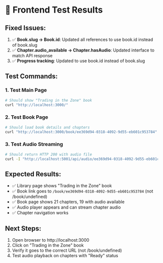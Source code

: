 # 🧪 Frontend Test Results

## Fixed Issues:
1. ✅ **Book.slug → Book.id**: Updated all references to use book.id instead of book.slug
2. ✅ **Chapter.audio_available → Chapter.hasAudio**: Updated interface to match API response
3. ✅ **Progress tracking**: Updated to use book.id instead of book.slug

## Test Commands:

### 1. Test Main Page
```bash
# Should show "Trading in the Zone" book
curl "http://localhost:3000/"
```

### 2. Test Book Page
```bash
# Should load book details and chapters
curl "http://localhost:3000/book/ee369d94-0318-4092-9d55-eb601c953784"
```

### 3. Test Audio Streaming
```bash
# Should return HTTP 200 with audio file
curl -I "http://localhost:5001/api/audio/ee369d94-0318-4092-9d55-eb601c953784/01d3126e-c105-4d0a-be15-4dc1edeaa18d"
```

## Expected Results:
- ✅ Library page shows "Trading in the Zone" book
- ✅ Book link goes to `/book/ee369d94-0318-4092-9d55-eb601c953784` (not /book/undefined)
- ✅ Book page shows 21 chapters, 19 with audio available
- ✅ Audio player appears and can stream chapter audio
- ✅ Chapter navigation works

## Next Steps:
1. Open browser to http://localhost:3000
2. Click on "Trading in the Zone" book
3. Verify it goes to the correct URL (not /book/undefined)
4. Test audio playback on chapters with "Ready" status